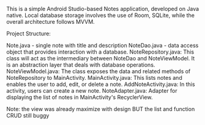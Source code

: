 This is a simple Android Studio-based Notes application, developed on Java native. Local database storage involves the use of Room, SQLite, while the overall architecture follows MVVM.

Project Structure:

Note.java - single note with title and description
NoteDao.java - data access object that provides interaction with a database.
NoteRepository.java: This class will act as the intermediary between NoteDao and NoteViewModel. It is an abstraction layer that deals with database operations.
NoteViewModel.java: The class exposes the data and related methods of NoteRepository to MainActivity.
MainActivity.java: This lists notes and enables the user to add, edit, or delete a note.
AddNoteActivity.java: In this activity, users can create a new note.
NoteAdapter.java: Adapter for displaying the list of notes in MainActivity's RecyclerView.

Note: the view was already maximize with design BUT the list and function CRUD still buggy
